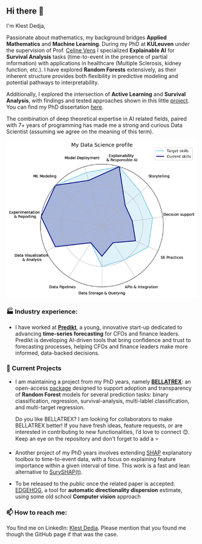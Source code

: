 ## Hi there 👋

I'm Klest Dedja,

Passionate about mathematics, my background bridges **Applied Mathematics** and **Machine Learning**.
During my PhD at **KULeuven**  under the supervision of Prof. [Celine Vens](https://kulak.kuleuven.be/~celine.vens/index.html) I specialized **Explainable AI** for **Survival Analysis** tasks (time-to-event in the presence of partial information) with applications in healthcare (Multiple Sclerosis, kidney function, etc.).
I have explored **Random Forests** extensively, as their inherent structure provides both flexibility in predictive modeling and potential pathways to interpretability.

Additionally, I explored the intersection of **Active Learning** and **Survival Analysis**, with findings and tested approaches shown in this little [project](https://github.com/kLestdedja/AL-SA-paper-material). You can find my PhD dissertation [here](https://lirias.kuleuven.be/retrieve/dff3deaa-efd3-45e2-833c-e6db47d88434).

The combination of deep theoretical expertise in AI related fields, paired with 7+ years of programming has made me a strong and curious Data Scientist (assuming we agree on the meaning of this term).

<p align="center">
  <img src="assets/skills-chart-profile.png" alt="Skills Map"/>
</p>

### 🏭 Industry experience:
- I have worked at **[Predikt](https://predikt.ai/)**, a young, innovative start-up dedicated to advancing **time-series forecasting** for CFOs and finance leaders. Predikt is developing AI-driven tools that bring confidence and trust to forecasting processes, helping CFOs and finance leaders make more informed, data-backed decisions.

### 🔭 Current Projects

- I am maintaining a project from my PhD years, namely **[BELLATREX](https://github.com/klestdedja/bellatrex)**: an open-access [package](https://pypi.org/project/bellatrex/) designed to support adoption and transparency of **Random Forest** models for several prediction tasks: binary classification, regression, survival-analysis, multi-lablel classification, and multi-target regression.

  Do you like BELLATREX? I am looking for collaborators to make BELLATREX better! If you have fresh ideas, feature requests, or are interested in contributing to new functionalities, I’d love to connect 😊.
   Keep an eye on the repository and don't forget to add a ⭐️

- Another project of my PhD years involves extending [SHAP](https://shap.readthedocs.io/en/latest/) explanatory toolbox to time-to-event data, with a focus on explaining feature importance within a given interval of time. This work is a fast and lean alternative to [SurvSHAP(t)](https://github.com/MI2DataLab/survshap).

- To be released to the public once the related paper is accepted: [EDGEHOG](https://github.com/klestdedja/directionality), a tool for **automatic directionality dispersion** estimate, using some old school **Computer vision** approach


### 📫 How to reach me:

You find me on LinkedIn: [Klest Dedja](https://www.linkedin.com/in/klest-dedja/). Please mention that you found me though the GitHub page if that was the case.
